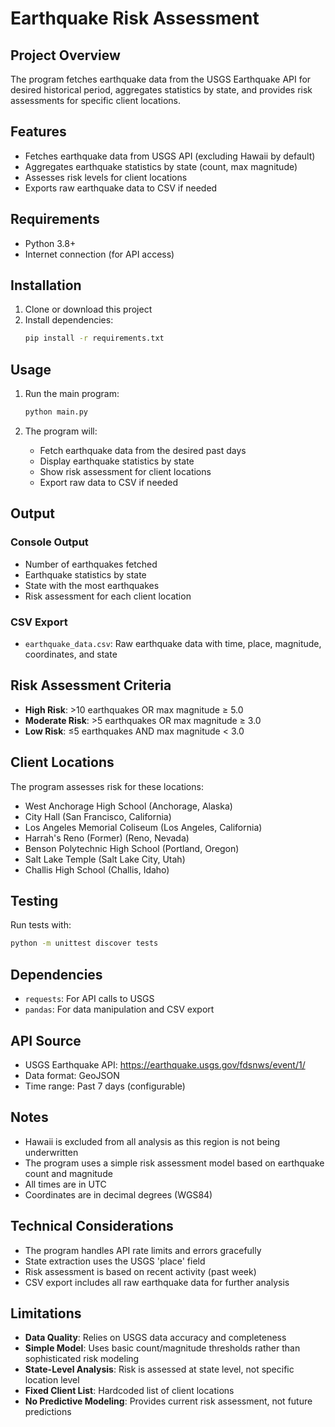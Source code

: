 # Earthquake Risk Assessment

## Project Overview

  The program fetches earthquake data from the USGS Earthquake API for desired historical period, 
  aggregates statistics by state, and provides risk assessments for specific 
  client locations.

## Features

- Fetches earthquake data from USGS API (excluding Hawaii by default)
- Aggregates earthquake statistics by state (count, max magnitude)
- Assesses risk levels for client locations
- Exports raw earthquake data to CSV if needed


## Requirements

- Python 3.8+
- Internet connection (for API access)

## Installation

1. Clone or download this project
2. Install dependencies:
   ```bash
   pip install -r requirements.txt
   ```
   

## Usage

1. Run the main program:
   ```bash
   python main.py
   ```

2. The program will:
     - Fetch earthquake data from the desired past days
     - Display earthquake statistics by state
     - Show risk assessment for client locations
     - Export raw data to CSV if needed

## Output

### Console Output
- Number of earthquakes fetched
- Earthquake statistics by state
- State with the most earthquakes
- Risk assessment for each client location

### CSV Export
- `earthquake_data.csv`: Raw earthquake data with time, place, magnitude, coordinates, and state

## Risk Assessment Criteria

- **High Risk**: >10 earthquakes OR max magnitude ≥ 5.0
- **Moderate Risk**: >5 earthquakes OR max magnitude ≥ 3.0  
- **Low Risk**: ≤5 earthquakes AND max magnitude < 3.0

## Client Locations

  The program assesses risk for these locations:
- West Anchorage High School (Anchorage, Alaska)
- City Hall (San Francisco, California)
- Los Angeles Memorial Coliseum (Los Angeles, California)
- Harrah's Reno (Former) (Reno, Nevada)
- Benson Polytechnic High School (Portland, Oregon)
- Salt Lake Temple (Salt Lake City, Utah)
- Challis High School (Challis, Idaho)

## Testing

  Run tests with:
```bash
python -m unittest discover tests
```

## Dependencies

- `requests`: For API calls to USGS
- `pandas`: For data manipulation and CSV export

## API Source

- USGS Earthquake API: https://earthquake.usgs.gov/fdsnws/event/1/
- Data format: GeoJSON
- Time range: Past 7 days (configurable)

## Notes

- Hawaii is excluded from all analysis as this region is not being underwritten
- The program uses a simple risk assessment model based on earthquake count and magnitude
- All times are in UTC
- Coordinates are in decimal degrees (WGS84)

## Technical Considerations

- The program handles API rate limits and errors gracefully
- State extraction uses the USGS 'place' field
- Risk assessment is based on recent activity (past week)
- CSV export includes all raw earthquake data for further analysis

## Limitations
- **Data Quality**: Relies on USGS data accuracy and completeness
- **Simple Model**: Uses basic count/magnitude thresholds rather than sophisticated risk modeling
- **State-Level Analysis**: Risk is assessed at state level, not specific location level
- **Fixed Client List**: Hardcoded list of client locations
- **No Predictive Modeling**: Provides current risk assessment, not future predictions

